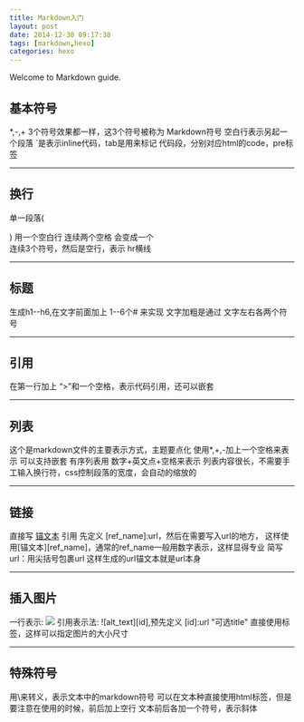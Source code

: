 ```yaml
---
title: Markdown入门
layout: post
date: 2014-12-30 09:17:38
tags: [markdown,hexo] 
categories: hexo
---
```

Welcome to Markdown guide.

## **基本符号**
 *,-,+ 3个符号效果都一样，这3个符号被称为 Markdown符号
 空白行表示另起一个段落
 `是表示inline代码，tab是用来标记 代码段，分别对应html的code，pre标签

---

## **换行**
 单一段落( <p>) 用一个空白行
 连续两个空格 会变成一个 <br>
 连续3个符号，然后是空行，表示 hr横线

---

## **标题**
 生成h1--h6,在文字前面加上 1--6个# 来实现
 文字加粗是通过 文字左右各两个符号

---

## **引用**
 在第一行加上 “>”和一个空格，表示代码引用，还可以嵌套

---

## **列表**
 这个是markdown文件的主要表示方式，主题要点化
 使用*,+,-加上一个空格来表示
 可以支持嵌套
 有序列表用 数字+英文点+空格来表示
 列表内容很长，不需要手工输入换行符，css控制段落的宽度，会自动的缩放的

---

## **链接**
 直接写 [锚文本](url "可选的title")
 引用 先定义 [ref_name]:url，然后在需要写入url的地方， 这样使用[锚文本][ref_name]，通常的ref_name一般用数字表示，这样显得专业
 简写url：用尖括号包裹url 
 这样生成的url锚文本就是url本身

---

## **插入图片**
 一行表示: ![](http://ww2.sinaimg.cn/large/5e8cb366jw1e62o63tkv3j20dh078q5a.jpg)
 引用表示法: ![alt_text][id],预先定义 [id]:url "可选title"
 直接使用<img>标签，这样可以指定图片的大小尺寸

---

## **特殊符号**
 用\来转义，表示文本中的markdown符号
 可以在文本种直接使用html标签，但是要注意在使用的时候，前后加上空行
 文本前后各加一个符号，表示斜体